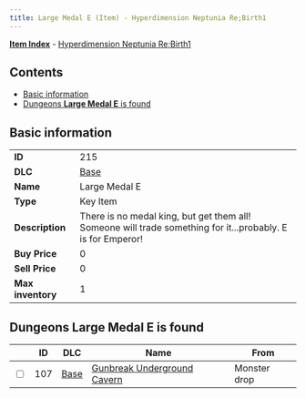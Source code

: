 ```yaml
---
title: Large Medal E (Item) - Hyperdimension Neptunia Re;Birth1
---
```


[**Item Index**](/neptunia/rb1/item/index.html) - [Hyperdimension Neptunia Re;Birth1](/neptunia/rb1)

## Contents

- [Basic information](#basic-information)
- [Dungeons **Large Medal E** is found](#dungeons-large-medal-e-is-found)
## Basic information

|   |   |
| -- | -- |
| **ID** | 215 |
| **DLC** | [Base](/neptunia/rb1/dlc/1-base.html) |
| **Name** | Large Medal E |
| **Type** | Key Item |
| **Description** | There is no medal king, but get them all! Someone will trade something for it...probably. E is for Emperor! |
| **Buy Price** | 0 |
| **Sell Price** | 0 |
| **Max inventory** | 1 |


## Dungeons **Large Medal E** is found

|    | ID | DLC | Name | From |
| -- | -- | --- | ---- | ---- |
| <input type="checkbox" id="rb1-dungeon-1-107" class="trackbox" /> | 107 | [Base](/neptunia/rb1/dlc/1-base.html) | [Gunbreak Underground Cavern](/neptunia/rb1/dungeon/1-107-gunbreak-underground-cavern.html) | Monster drop |
